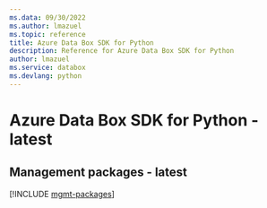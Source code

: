```yaml
---
ms.data: 09/30/2022
ms.author: lmazuel
ms.topic: reference
title: Azure Data Box SDK for Python
description: Reference for Azure Data Box SDK for Python
author: lmazuel
ms.service: databox
ms.devlang: python
---
```

# Azure Data Box SDK for Python - latest

## Management packages - latest
[!INCLUDE [mgmt-packages](data-box-mgmt-index.md)]